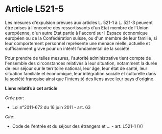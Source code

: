 # Article L521-5

Les mesures d'expulsion prévues aux articles L. 521-1 à L. 521-3 peuvent être prises à l'encontre des ressortissants d'un
Etat membre de l'Union européenne, d'un autre Etat partie à l'accord sur l'Espace économique européen ou de la Confédération
suisse, ou d'un membre de leur famille, si leur comportement personnel représente une menace réelle, actuelle et suffisamment
grave pour un intérêt fondamental de la société. 

Pour prendre de telles mesures, l'autorité administrative tient compte de l'ensemble des circonstances relatives à leur
situation, notamment la durée de leur séjour sur le territoire national, leur âge, leur état de santé, leur situation
familiale et économique, leur intégration sociale et culturelle dans la société française ainsi que l'intensité des liens
avec leur pays d'origine.

**Liens relatifs à cet article**

_Créé par_:

  - Loi n°2011-672 du 16 juin 2011 - art. 63

_Cite_:

  - Code de l'entrée et du séjour des étrangers et ... - art. L521-1 (V)
